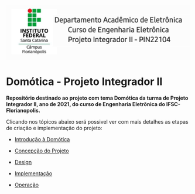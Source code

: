 ![Logo IFSC](./figuras/Logo_IFSC_Engenharia.jpg)

# Domótica - Projeto Integrador II
**Repositório destinado ao projeto com tema Domótica da turma de Projeto Integrador II, ano de 2021, do curso de Engenharia Eletrõnica do IFSC-Florianopolis.**

Clicando nos tópicos abaixo será possivel ver com mais detalhes as etapas de criação e implementação do projeto:

 * [Introdução à Domótica](/introducao.md)
 
 * [Concepção do Projeto](/concepcao.md)
 
 * [Design](/design.md)

 * [Implementação](/implementacao.md)
 
 * [Operação](/operacao.md)

